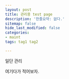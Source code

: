 ```yaml
---
layout: post
title: 관리용 test page
description: '한줄요약: 없다.'
sitemap: false
hide_last_modified: false
categories:
- maint
tags: tag1 tag2

---
```

일단 관리

여기다가 적어보자.